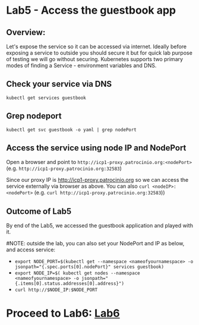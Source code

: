 # Lab5 - Access the guestbook app

## Overview:
Let's expose the service so it can be accessed via internet. Ideally before exposing a
service to outside you should secure it but for quick lab purpose of testing we will go without
securing. Kubernetes supports two primary modes of finding a Service - environment variables and DNS.

## Check your service via DNS
`kubectl get services guestbook`

## Grep nodeport
`kubectl get svc guestbook -o yaml | grep nodePort`

## Access the service using node IP and NodePort
Open a browser and point to `http://icp1-proxy.patrocinio.org:<nodePort>` (e.g. `http://icp1-proxy.patrocinio.org:32583`)

Since our proxy IP is http://icp1-proxy.patrocinio.org so we can access the service externally via browser as above.
You can also `curl <nodeIP>:<nodePort>` (e.g. `curl http://icp1-proxy.patrocinio.org:32583`))


## Outcome of Lab5
By end of the Lab5, we accessed the guestbook application and played with it.


#NOTE: outside the lab, you can also set your NodePort and IP as below, and access service:
* `export NODE_PORT=$(kubectl get --namespace <nameofyournamespace> -o jsonpath="{.spec.ports[0].nodePort}" services guestbook)`
* `export NODE_IP=$( kubectl get nodes --namespace <nameofyournamespace> -o jsonpath="{.items[0].status.addresses[0].address}")`
* `curl http://$NODE_IP:$NODE_PORT`

# Proceed to Lab6: [Lab6](../Lab6/README.md)
